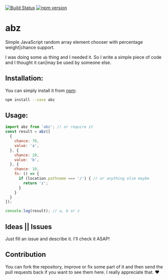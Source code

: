 [![Build Status](https://travis-ci.org/mamal72/abz.svg?branch=master)](https://travis-ci.org/mamal72/abz)
[![npm version](https://badge.fury.io/js/abz.svg)](https://badge.fury.io/js/abz)
# abz
Simple JavaScript random array element chooser with percentage weight|chance support.

I was doing some `ab` thing and I needed it. So I write a simple piece of code and I thought it can|may be used by someone else.


## Installation:

You can simply install it from [npm](https://www.npmjs.com/package/abz):

```bash
npm install --save abz
```


## Usage:

```js
import abz from 'abz'; // or require it
const result = abz([
  {
    chance: 70,
    value: 'a',
  }, {
    chance: 20,
    value: 'b',
  }, {
    chance: 10,
    fn: () => {
      if (location.pathname === '/') { // or anything else maybe
        return 'z';
      }
    }
  }
]);

console.log(result); // a, b or z
```


## Ideas || Issues
Just fill an issue and describe it. I'll check it ASAP!


## Contribution

You can fork the repository, improve or fix some part of it and then send the pull requests back if you want to see them here. I really appreciate that. :heart:
